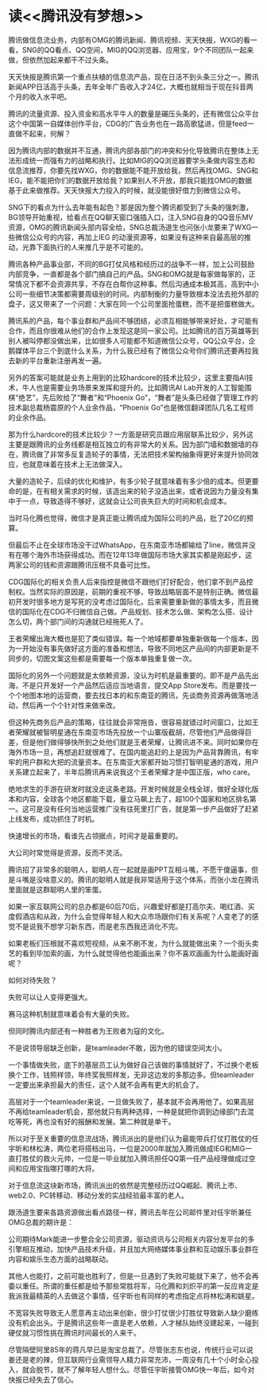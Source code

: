 # 读<<腾讯没有梦想>>

腾讯做信息流业务，内部有OMG的腾讯新闻、腾讯视频、天天快报，WXG的看一看，SNG的QQ看点、QQ空间，MIG的QQ浏览器、应用宝，9个不同团队一起来做，但依然加起来都干不过头条。

天天快报是腾讯第一个重点扶植的信息流产品，现在日活不到头条三分之一。腾讯新闻APP日活高于头条，去年全年广告收入才24亿，大概也就相当于现在抖音两个月的收入水平吧。 

腾讯的流量资源、投入资金和高水平牛人的数量是碾压头条的，还有微信公众平台这个中国第一自媒体创作平台，CDG的广告业务也在一路高歌猛进，但是feed一直做不起来，何解？

因为腾讯内部的数据并不互通，腾讯内部各部门的冲突和分化导致腾讯在整体上无法形成统一而强有力的战略和执行。比如MIG的QQ浏览器要学头条做内容生态和信息流推荐，你要先找WXG，你的数据能不能开放给我，然后再找OMG、SNG和IEG，能不能把你们的数据开放给我？如果别人不开放，那我只能找OMG的数据基于此来做推荐。天天快报大力投入的时候，就没能很好借力到微信公众号。

SNG下的看点为什么去年能有起色？那是因为整个腾讯都受到了头条的强刺激，BG领导开始重视，给看点在QQ聊天窗口强插入口，注入SNG自身的QQ音乐MV资源，OMG的腾讯新闻头部内容全给，SNG总裁汤道生也问张小龙要来了WXG一些微信公众号的内容，再加上IEG 的动漫资源等，如果没有这种来自最高层的推动，光靠下面执行的人来推几乎是不可能的。

腾讯各种产品事业部，不同的BG打仗风格和经历过的战争不一样，加上公司鼓励内部竞争，一直都是各个部门搞自己的产品。SNG和OMG就是每家做每家的，正常情况下都不会资源共享，不存在白帮你这种事。然后沟通成本极其高，高到中小公司一些细节决策都需要周级别的时间。内部制衡的力量导致根本没法去抢外部的盘子，这又带来了一个问题：大家在同一个公司里面抢蛋糕，而不是把蛋糕做大。

腾讯系的产品，每个事业群和产品间不够团结，必须互相能够带来好处，才可能有合作，而且你很难从他们的合作上发现这是同一家公司。比如腾讯的百万英雄等到别人被叫停都没做出来，比如很多人可能都不知道微信公众号，QQ公众平台，企鹅媒体平台三个到底什么关系，为什么我已经有了微信公众号你们腾讯还要再拉我去新的平台重新注册再发一遍。

另外的答案可能就是业务上用到的比较hardcore的技术比较少，这里主要指AI技术，牛人也是需要业务场景来发挥和提升的。比如腾讯AI Lab开发的人工智能围棋“绝艺”，先后败给了“舞者”和“Phoenix Go”，“舞者”是头条已经做了管理工作的技术副总裁杨震原的个人业余作品，“Phoenix Go”也是微信翻译团队几名工程师的业余作品。

那为什么hardcore的技术比较少？一方面是研究员跟应用层联系比较少，另外这主要是跟腾讯的业务线都是相互独立的有非常大的关系。因为部门墙和数据墙的存在，腾讯做了非常多反复造轮子的事情，无法把技术架构抽象得更好来提升协同效应，也就意味着在技术上无法做深入。

大量的造轮子，后续的优化和维护，有多少轮子就意味着有多少倍的成本。但更要命的是，在有相关需求的时候，该造出来的轮子没造出来，或者说因为力量没有集中于一点，导致造得不够好，这就会让公司丧失巨大的时间和机会成本。


当时马化腾也觉得，微信才是真正能让腾讯成为国际公司的产品，批了20亿的预算。

但最后不止在全球市场没干过WhatsApp，在东南亚市场都输给了line，微信并没有在哪个海外市场获得成功。而在12年13年做国际市场大家其实都是刚起步，这两家公司的钱和资源跟腾讯压根不具备可比性。

CDG国际化的相关负责人后来指控是微信不跟他们打好配合，他们拿不到产品控制权。当然实际的原因是，前期的重视不够，导致战略层面不是特别正确。微信最初开发时很多地方是写死的没考虑过国际化，后来需要重新做的事情太多，而且微信的国际化在CDG不归微信自己做。产品规划、技术怎么做、架构怎么搭、设计怎么切，两个部门间的沟通就已经拖死人了。

王者荣耀出海大概也是犯了类似错误。每一个地域都要单独重新做每一个版本，因为一开始没有事先做好这方面的准备和想法，导致不同地区产品间的内部更新是不同步的，切图文案这些都是需要每一个版本单独重复做一次。

国际化的另外一个问题就是太依赖资源，没认为时机是最重要的。即不是产品先出海，不是只开发好一个产品然后适应当地语言，提交App Store发布。而是要找一个个地图本地的运营商，要去找日本的和东南亚的腾讯，先谈商务资源再做落地活动，然后再一个个针对性来做来改。

但这种先商务后产品的策略，往往就会非常拖沓，很容易就错过时间窗口，比如王者荣耀就被智明星通在东南亚市场先投放一个山寨版截胡，尽管他们产品做得巨差，但是他们做得够快所到之处他们就是王者荣耀，让腾讯进不来。同时如果你在海外市场一旦，再想追赶就很难了。在国内能追赶的上是因为产品背靠腾讯，有牢牢的用户群和大把的流量资本。在东南亚大家都开始习惯打智明星通的游戏，用户关系建立起来了，半年后腾讯再来说我这个王者荣耀才是中国正版，who care。

绝地求生的手游在研发时就没走这条老路。开发时候就是全栈全球，做好全球化版本和内容，全球各个地区都能下载，量立马飙上去了，超100个国家和地区排名第一。这可是没有任何当地运营推广没有往死里打广告，就是第一步产品做好了赶紧上线发布，成功抓住了时机。

快速增长的市场，看谁先占领据点，时间才是最重要的。

大公司时常觉得是资源，反而不灵活。


腾讯招了非常多的聪明人，聪明人在一起就是画PPT互相斗嘴，不愿干傻逼事，但是斗嘴是没啥意义的。腾讯的聪明人就是我非常适用于这个体系，而张小龙在腾讯里面就是这群聪明人里的笨蛋。

如果一家互联网公司的总办都是60后70后，兴趣爱好都是打高尔夫、喝红酒、买度假酒店和从政，为什么会觉得年轻人和大众市场跟你们有关系呢？人变老了的感觉不是说我不想学习新东西，而是老东西我还消化不完。

如果老板们压根就不喜欢短视频，从来不刷不发，为什么就能做出来？一个街头卖艺的看到毕加索的画，为什么就觉得他也能画出来？你不喜欢画画为什么能画好画呢？


如何对待失败？

失败可以让人变得更强大。

赛马这种机制就意味着会有大量的失败。

但同时腾讯内部还有一种胜者为王败者为寇的文化。

不是说领导层缺乏创新，是teamleader不敢，因为他的错误空间太小。

一个事情做失败，底下的基层员工认为做好自己该做的事情就好了，不过换个老板换个工作，钱照样领，年终奖我照样发，无非这边发的多那边多。但teamleader一定要出来承担最大的责任，这个人就不会再有更大的机会了。

高层对于一个teamleader来说，一旦做失败了，基本就不会再用他了。如果高层不再给teamleader机会，那他就只有两种选择，一种是就把你调到边缘部门去混吃等死，再也没有好的报酬和发展。第二种就是单干。

所以对于至关重要的信息流战场，腾讯派出的是他们认为最能带兵打仗打胜仗的任宇昕和林松涛，两位老将搭档出马，一位是2000年就加入腾讯做成IEG和MIG一直打胜仗的救火元帅，一位是一毕业就加入腾讯担任QQ第一任产品经理做成过空间和应用宝指哪打哪的大将。

对于信息流这块新市场，腾讯派出的依然是完整经历过QQ崛起、腾讯上市、web2.0、PC转移动、移动分发的实战经验最丰富的老人。

跟汤道生要来各路资源做出看点路径一样，腾讯去年在公司邮件里对任宇昕兼任OMG总裁的期许是：

公司期待Mark能进一步整合全公司资源，驱动资讯与公司相关内容分发平台的多引擎相互推动，加快产品技术升级，并且加大网络媒体事业群和互动娱乐事业群在内容和娱乐生态方面的战略联动。

其他人也能打，之前可能也胜利了，但是一旦遇到了失败可能就下来了，他不会再委以重任。所谓的重任都是给予那些常胜将军，马化腾和刘炽平的第一反应肯定是我派我最精英的人去做这个事情，任宇昕也有同样的考虑指定点将林松涛和姚星。

不宽容失败导致无人愿意再主动出来创新，很少打仗很少打胜仗导致新人缺少磨练没有机会出头。于是腾讯这些年一直是老人依赖，人才梯队始终没建起来，一碰到硬仗就习惯性挑在腾讯时间最长的人来干。

尽管隔壁阿里85年的蒋凡早已是淘宝总裁了。尽管张志东也说，传统行业可以说姜还是老的辣，但互联网行业需领导人精力非常充沛，一周没有几十个小时全心投入，就会脱节，就不了解年轻人想什么。尽管任宇昕接管OMG快一年后，如今对快报已经失去了信心。
